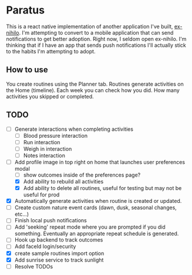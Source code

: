 # Paratus

This is a react native implementation of another application I've built, [ex-nihilo](https://github.com/fillip1984/ex-nihilo). I'm attempting to convert to a mobile application that can send notifications to get better adoption. Right now, I seldom open ex-nihilo. I'm thinking that if I have an app that sends push notifications I'll actually stick to the habits I'm attempting to adopt.

## How to use

You create routines using the Planner tab. Routines generate activities on the Home (timeline). Each week you can check how you did. How many activities you skipped or completed.

## TODO

- [ ] Generate interactions when completing activities
  - [ ] Blood pressure interaction
  - [ ] Run interaction
  - [ ] Weigh in interaction
  - [ ] Notes interaction
- [ ] Add profile image in top right on home that launches user preferences modal
  - [ ] show outcomes inside of the preferences page?
  - [X] Add ability to rebuild all activities
  - [X] Add ability to delete all routines, useful for testing but may not be useful for prod
- [X] Automatically generate activities when routine is created or updated.
- [ ] Create custom nature event cards (dawn, dusk, seasonal changes, etc...)
- [ ] Finish local push notifications
- [ ] Add 'seeking' repeat mode where you are prompted if you did something. Eventually an appropriate repeat schedule is generated.
- [ ] Hook up backend to track outcomes
- [ ] Add faceId login/security
- [X] create sample routines import option
- [X] Add sunrise service to track sunlight
- [ ] Resolve TODOs
